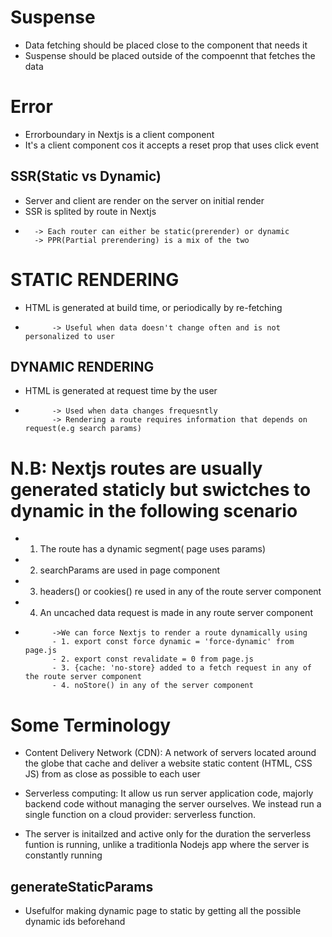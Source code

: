 # Suspense

- Data fetching should be placed close to the component that needs it
- Suspense should be placed outside of the compoennt that fetches the data

# Error

- Errorboundary in Nextjs is a client component
- It's a client component cos it accepts a reset prop that uses click event

## SSR(Static vs Dynamic)

- Server and client are render on the server on initial render
- SSR is splited by route in Nextjs
-       -> Each router can either be static(prerender) or dynamic
        -> PPR(Partial prerendering) is a mix of the two

# STATIC RENDERING

- HTML is generated at build time, or periodically by re-fetching
-           -> Useful when data doesn't change often and is not personalized to user

## DYNAMIC RENDERING

- HTML is generated at request time by the user
-           -> Used when data changes frequesntly
            -> Rendering a route requires information that depends on request(e.g search params)

# N.B: Nextjs routes are usually generated staticly but swictches to dynamic in the following scenario

- 1. The route has a dynamic segment( page uses params)
- 2. searchParams are used in page component
- 3. headers() or cookies() re used in any of the route server component
- 4. An uncached data request is made in any route server component
-           ->We can force Nextjs to render a route dynamically using
            - 1. export const force dynamic = 'force-dynamic' from page.js
            - 2. export const revalidate = 0 from page.js
            - 3. {cache: 'no-store} added to a fetch request in any of the route server component
            - 4. noStore() in any of the server component

# Some Terminology

- Content Delivery Network (CDN): A network of servers located around the globe that cache and deliver a website static content (HTML, CSS JS) from as close as possible to each user

- Serverless computing: It allow us run server application code, majorly backend code without managing the server ourselves. We instead run a single function on a cloud provider: serverless function.
- The server is initailzed and active only for the duration the serverless funtion is running, unlike a traditionla Nodejs app where the server is constantly running

## generateStaticParams

- Usefulfor making dynamic page to static by getting all the possible dynamic ids beforehand
